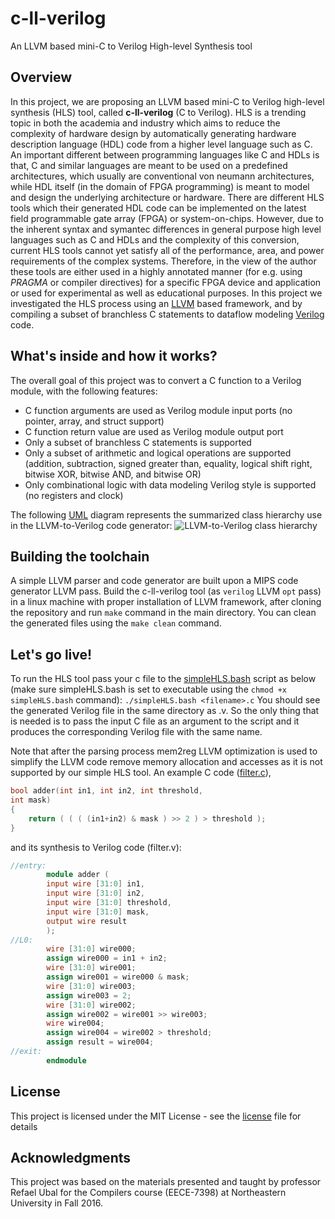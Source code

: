 # c-ll-verilog
An LLVM based mini-C to Verilog High-level Synthesis tool
## Overview
In this project, we are proposing an LLVM based mini-C to Verilog high-level synthesis (HLS)
tool, called **c-ll-verilog** (C to Verilog). HLS is a trending topic in both the academia and industry which aims to reduce the complexity of
hardware design by automatically generating hardware description language (HDL) code from a higher
level language such as C. An important different between programming languages like C and HDLs is
that, C and similar languages are meant to be used on a predefined architectures, which usually are
conventional von neumann architectures, while HDL itself (in the domain of FPGA programming) is
meant to model and design the underlying architecture or hardware. There are different HLS tools which
their generated HDL code can be implemented on the latest field programmable gate array (FPGA) or
system-on-chips. However, due to the inherent syntax and symantec differences in general purpose high
level languages such as C and HDLs and the complexity of this conversion, current HLS tools cannot yet
satisfy all of the performance, area, and power requirements of the complex systems. Therefore, in the
view of the author these tools are either used in a highly annotated manner (for e.g. using *PRAGMA* or
compiler directives) for a specific FPGA device and application or used for experimental as well as
educational purposes. In this project we investigated the HLS process using an [LLVM](http://llvm.org) based framework,
and by compiling a subset of branchless C statements to dataflow modeling [Verilog](http://www.verilog.com) code.

## What's inside and how it works?
The overall goal of this project was to convert a C function to a Verilog module, with the following
features:
* C function arguments are used as Verilog module input ports (no pointer, array, and struct
support)
* C function return value are used as Verilog module output port
* Only a subset of branchless C statements is supported
* Only a subset of arithmetic and logical operations are supported (addition, subtraction, signed greater than, equality, logical shift right, bitwise XOR, bitwise AND, and bitwise OR)
* Only combinational logic with data modeling Verilog style is supported (no registers and clock)

The following [UML](http://www.uml.org/) diagram represents the summarized class hierarchy use in the LLVM-to-Verilog code generator:
![LLVM-to-Verilog class hierarchy](https://github.com/sabbaghm/c-ll-verilog/blob/master/figures/ll-verilog_uml_diagram.png)

## Building the toolchain
A simple LLVM parser and code generator are built upon a MIPS code generator LLVM pass.
Build the c-ll-verilog tool (as `verilog` LLVM `opt` pass) in a linux machine with proper
installation of LLVM framework, after cloning the repository and run `make` command in the main directory. You can clean the generated files using the `make clean` command.

## Let's go live!
To run the HLS tool pass your c file to the [simpleHLS.bash](https://github.com/sabbaghm/c-ll-verilog/blob/master/simpleHLS.bash) script as below (make sure simpleHLS.bash is
set to executable using the `chmod +x simpleHLS.bash` command): 
`./simpleHLS.bash <filename>.c`
You should see the generated Verilog file in the same directory as <filename>.v. So the only thing that is needed is to pass the input C file as an argument to the script and it produces the corresponding Verilog file with the same name.

Note that after the parsing process mem2reg LLVM optimization is used to simplify the LLVM code
remove memory allocation and accesses as it is not supported by our simple HLS tool.
An example C code ([filter.c](https://github.com/sabbaghm/c-ll-verilog/blob/master/filter.c)),
```C
bool adder(int in1, int in2, int threshold,
int mask)
{
	return ( ( ( (in1+in2) & mask ) >> 2 ) > threshold );
}
```
 and its synthesis to Verilog code (filter.v):

```Verilog
//entry:
        module adder (
        input wire [31:0] in1,
        input wire [31:0] in2,
        input wire [31:0] threshold,
        input wire [31:0] mask,
        output wire result
        );
//L0:
        wire [31:0] wire000;
        assign wire000 = in1 + in2;
        wire [31:0] wire001;
        assign wire001 = wire000 & mask;
        wire [31:0] wire003;
        assign wire003 = 2;
        wire [31:0] wire002;
        assign wire002 = wire001 >> wire003;
        wire wire004;
        assign wire004 = wire002 > threshold;
        assign result = wire004;
//exit:
        endmodule
```

## License

This project is licensed under the MIT License - see the [license](https://github.com/sabbaghm/c-ll-verilog/blob/master/LICENSE) file for details

## Acknowledgments

This project was based on the materials presented and taught by professor Refael Ubal for the Compilers course (EECE-7398) at Northeastern University in Fall 2016.